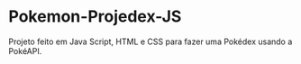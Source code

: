 # Pokemon-Projedex-JS
Projeto feito em Java Script, HTML e CSS para fazer uma Pokédex usando a PokéAPI.
